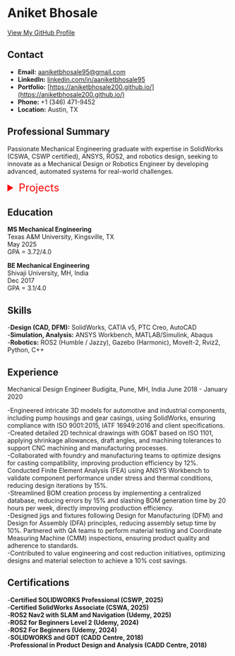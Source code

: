 # Aniket Bhosale

[View My GitHub Profile](https://github.com/aniketbhosale200)

## Contact
- **Email:** aaniketbhosale95@gmail.com
- **LinkedIn:** [linkedin.com/in/aaniketbhosale95](https://linkedin.com/in/aaniketbhosale95)
- **Portfolio:** [https://aniketbhosale200.github.io/](https://aniketbhosale200.github.io/)
- **Phone:** +1 (346) 471-9452
- **Location:** Austin, TX

## Professional Summary
Passionate Mechanical Engineering graduate with expertise in SolidWorks (CSWA, CSWP certified), ANSYS, ROS2, and robotics design, seeking to innovate as a Mechanical Design or Robotics Engineer by developing advanced, automated systems for real-world challenges.

<!-- Add Dropdown Here -->
<details>
  <summary style="font-size: 24px; color: red;">Projects</summary>
  <ul>
    <li><a href="/projects/master_thesis_robot/">Master’s Thesis Robot</a></li>
    <li><a href="/projects/differential_drive_robot.html/">Differential Drive Robot</a></li>
    <li><a href="/projects/mecanum_wheel_robot/">Mecanum Wheel Robot</a></li>
  </ul>
</details>  
  
  
## Education
**MS Mechanical Engineering**  
Texas A&M University, Kingsville, TX  
May 2025  
GPA = 3.72/4.0    

**BE Mechanical Engineering**  
Shivaji University, MH, India  
Dec 2017  
GPA = 3.1/4.0  

## Skills
-**Design (CAD, DFM):** SolidWorks, CATIA v5, PTC Creo, AutoCAD  
-**Simulation, Analysis:** ANSYS Workbench, MATLAB/Simulink, Abaqus    
-**Robotics:** ROS2 (Humble / Jazzy), Gazebo (Harmonic), MoveIt-2, Rviz2, Python, C++  

## Experience
Mechanical Design Engineer
Budigita, Pune, MH, India
June 2018 - January 2020

-Engineered intricate 3D models for automotive and industrial components, including pump housings and gear casings, using SolidWorks, ensuring compliance with ISO 9001:2015, IATF 16949:2016 and client specifications.  
-Created detailed 2D technical drawings with GD&T based on ISO 1101, applying shrinkage allowances, draft angles, and machining tolerances to support CNC machining and manufacturing processes.  
-Collaborated with foundry and manufacturing teams to optimize designs for casting compatibility, improving production efficiency by 12%. Conducted Finite Element Analysis (FEA) using ANSYS Workbench to validate component performance under stress and thermal conditions, reducing design iterations by 15%.  
-Streamlined BOM creation process by implementing a centralized database, reducing errors by 15% and slashing BOM generation time by 20 hours per week, directly improving production efficiency.  
-Designed jigs and fixtures following Design for Manufacturing (DFM) and Design for Assembly (DFA) principles, reducing assembly setup time by 10%. Partnered with QA teams to perform material testing and Coordinate Measuring Machine (CMM) inspections, ensuring product quality and adherence to standards.  
-Contributed to value engineering and cost reduction initiatives, optimizing designs and material selection to achieve a 10% cost savings.  


## Certifications
-**Certified SOLIDWORKS Professional (CSWP, 2025)**  
-**Certified SolidWorks Associate (CSWA, 2025)**  
-**ROS2 Nav2 with SLAM and Navigation (Udemy, 2025)**  
-**ROS2 for Beginners Level 2 (Udemy, 2024)**  
-**ROS2 For Beginners (Udemy, 2024)**  
-**SOLIDWORKS and GDT (CADD Centre, 2018)**  
-**Professional in Product Design and Analysis (CADD Centre, 2018)**  
